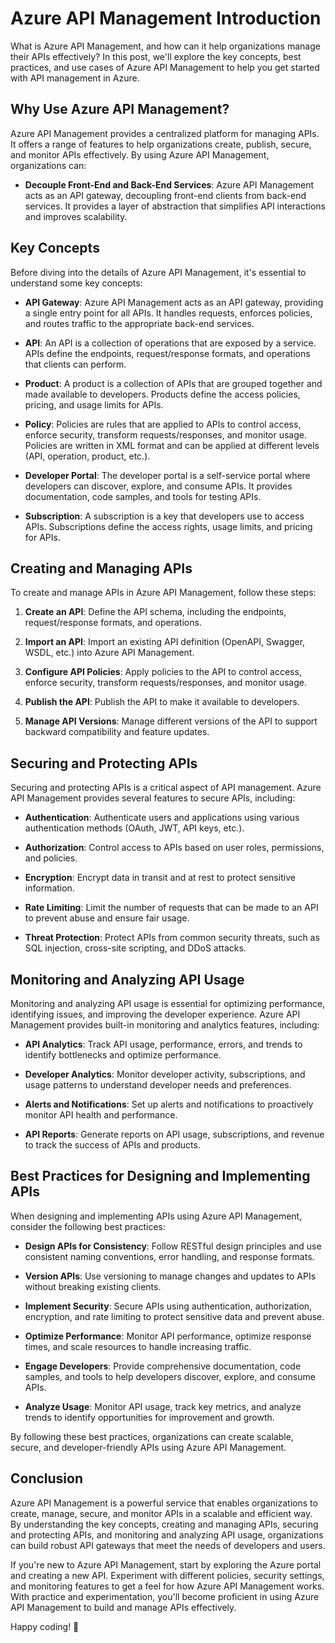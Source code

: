 # Azure API Management Introduction

What is Azure API Management, and how can it help organizations manage their APIs effectively? In this post, we'll explore the key concepts, best practices, and use cases of Azure API Management to help you get started with API management in Azure.

## Why Use Azure API Management?

Azure API Management provides a centralized platform for managing APIs. It offers a range of features to help organizations create, publish, secure, and monitor APIs effectively. By using Azure API Management, organizations can:

- **Decouple Front-End and Back-End Services**: Azure API Management acts as an API gateway, decoupling front-end clients from back-end services. It provides a layer of abstraction that simplifies API interactions and improves scalability.


## Key Concepts

Before diving into the details of Azure API Management, it's essential to understand some key concepts:

- **API Gateway**: Azure API Management acts as an API gateway, providing a single entry point for all APIs. It handles requests, enforces policies, and routes traffic to the appropriate back-end services.

- **API**: An API is a collection of operations that are exposed by a service. APIs define the endpoints, request/response formats, and operations that clients can perform.

- **Product**: A product is a collection of APIs that are grouped together and made available to developers. Products define the access policies, pricing, and usage limits for APIs.

- **Policy**: Policies are rules that are applied to APIs to control access, enforce security, transform requests/responses, and monitor usage. Policies are written in XML format and can be applied at different levels (API, operation, product, etc.).

- **Developer Portal**: The developer portal is a self-service portal where developers can discover, explore, and consume APIs. It provides documentation, code samples, and tools for testing APIs.

- **Subscription**: A subscription is a key that developers use to access APIs. Subscriptions define the access rights, usage limits, and pricing for APIs.

## Creating and Managing APIs

To create and manage APIs in Azure API Management, follow these steps:

1. **Create an API**: Define the API schema, including the endpoints, request/response formats, and operations.

2. **Import an API**: Import an existing API definition (OpenAPI, Swagger, WSDL, etc.) into Azure API Management.

3. **Configure API Policies**: Apply policies to the API to control access, enforce security, transform requests/responses, and monitor usage.

4. **Publish the API**: Publish the API to make it available to developers.

5. **Manage API Versions**: Manage different versions of the API to support backward compatibility and feature updates.

## Securing and Protecting APIs

Securing and protecting APIs is a critical aspect of API management. Azure API Management provides several features to secure APIs, including:

- **Authentication**: Authenticate users and applications using various authentication methods (OAuth, JWT, API keys, etc.).

- **Authorization**: Control access to APIs based on user roles, permissions, and policies.

- **Encryption**: Encrypt data in transit and at rest to protect sensitive information.

- **Rate Limiting**: Limit the number of requests that can be made to an API to prevent abuse and ensure fair usage.

- **Threat Protection**: Protect APIs from common security threats, such as SQL injection, cross-site scripting, and DDoS attacks.

## Monitoring and Analyzing API Usage

Monitoring and analyzing API usage is essential for optimizing performance, identifying issues, and improving the developer experience. Azure API Management provides built-in monitoring and analytics features, including:

- **API Analytics**: Track API usage, performance, errors, and trends to identify bottlenecks and optimize performance.

- **Developer Analytics**: Monitor developer activity, subscriptions, and usage patterns to understand developer needs and preferences.

- **Alerts and Notifications**: Set up alerts and notifications to proactively monitor API health and performance.

- **API Reports**: Generate reports on API usage, subscriptions, and revenue to track the success of APIs and products.

## Best Practices for Designing and Implementing APIs

When designing and implementing APIs using Azure API Management, consider the following best practices:

- **Design APIs for Consistency**: Follow RESTful design principles and use consistent naming conventions, error handling, and response formats.

- **Version APIs**: Use versioning to manage changes and updates to APIs without breaking existing clients.

- **Implement Security**: Secure APIs using authentication, authorization, encryption, and rate limiting to protect sensitive data and prevent abuse.

- **Optimize Performance**: Monitor API performance, optimize response times, and scale resources to handle increasing traffic.

- **Engage Developers**: Provide comprehensive documentation, code samples, and tools to help developers discover, explore, and consume APIs.

- **Analyze Usage**: Monitor API usage, track key metrics, and analyze trends to identify opportunities for improvement and growth.

By following these best practices, organizations can create scalable, secure, and developer-friendly APIs using Azure API Management.

## Conclusion

Azure API Management is a powerful service that enables organizations to create, manage, secure, and monitor APIs in a scalable and efficient way. By understanding the key concepts, creating and managing APIs, securing and protecting APIs, and monitoring and analyzing API usage, organizations can build robust API gateways that meet the needs of developers and users.

If you're new to Azure API Management, start by exploring the Azure portal and creating a new API. Experiment with different policies, security settings, and monitoring features to get a feel for how Azure API Management works. With practice and experimentation, you'll become proficient in using Azure API Management to build and manage APIs effectively.

Happy coding! 🚀